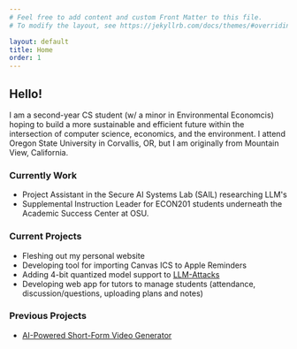 ```yaml
---
# Feel free to add content and custom Front Matter to this file.
# To modify the layout, see https://jekyllrb.com/docs/themes/#overriding-theme-defaults

layout: default
title: Home
order: 1
---
```

## Hello!

I am a second-year CS student (w/ a minor in Environmental Economcis) hoping to build a more sustainable and efficient future within the intersection of computer science, economics, and the environment. I attend Oregon State University in Corvallis, OR, but I am originally from Mountain View, California.

### Currently Work
* Project Assistant in the Secure AI Systems Lab (SAIL) researching LLM's 
* Supplemental Instruction Leader for ECON201 students underneath the Academic Success Center at OSU.

### Current Projects
* Fleshing out my personal website
* Developing tool for importing Canvas ICS to Apple Reminders
* Adding 4-bit quantized model support to [LLM-Attacks](https://github.com/llm-attacks/llm-attacks)
* Developing web app for tutors to manage students (attendance, discussion/questions, uploading plans and notes)

### Previous Projects
* [AI-Powered Short-Form Video Generator](https://github.com/aj-arts/shortsGenerator)